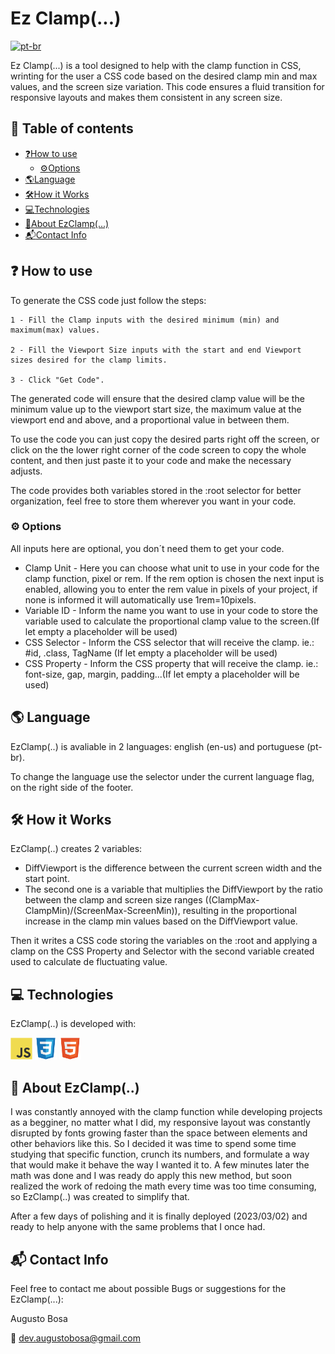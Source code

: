 # Ez Clamp(...)
[![pt-br](https://img.shields.io/badge/lang-pt--br-green.svg)](https://github.com/AugustoBosa/EzClamp/blob/main/README.pt-br.md)

Ez Clamp(...) is a tool designed to help with the clamp function in CSS, wrinting for the user a CSS code based on the desired clamp min and max values, and the screen size variation. This code ensures a fluid transition for responsive layouts and makes them consistent in any screen size.


## :card_index: Table of contents
* [:question:How to use](#how-to-use)
  * [:gear:Options](#options)
* [:earth_americas:Language](#language)
* [:hammer_and_wrench:How it Works](#howWork)
* [:computer:Technologies](#tech)
* [:scroll:About EzClamp(...)](#about)
* [:mailbox_with_mail:Contact Info](#contact)
 
 
<a name="how-to-use"></a>
## :question: How to use 

To generate the CSS code just follow the steps:

    1 - Fill the Clamp inputs with the desired minimum (min) and maximum(max) values.
    
    2 - Fill the Viewport Size inputs with the start and end Viewport sizes desired for the clamp limits. 
    
    3 - Click "Get Code".

The generated code will ensure that the desired clamp value will be the minimum value up to the viewport start size, the maximum value at the viewport end and above, and a proportional value in between them.

To use the code you can just copy the desired parts right off the screen, or click on the the lower right corner of the code screen to copy the whole content, and then just paste it to your code and make the necessary adjusts.

The code provides both variables stored in the :root selector for better organization, feel free to store them wherever you want in your code.

<a name="options"></a>
### :gear: Options
All inputs here are optional, you don´t need them to get your code.
   * Clamp Unit - Here you can choose what unit to use in your code for the clamp function, pixel or rem. If the rem option is chosen the next input is enabled, allowing you to enter the rem value in pixels of your project, if none is informed it will automatically use 1rem=10pixels.
   * Variable ID  - Inform the name you want to use in your code to store the variable used to calculate the proportional clamp value to the screen.(If let empty a placeholder will be used)
   * CSS Selector - Inform the CSS selector that will receive the clamp. ie.: #id, .class, TagName (If let empty a placeholder will be used)
   * CSS Property - Inform the CSS property that will receive the clamp. ie.: font-size, gap, margin, padding...(If let empty a placeholder will be used)

<a name="language"></a>
## :earth_americas: Language
EzClamp(..) is avaliable in 2 languages: english (en-us) and portuguese (pt-br).

To change the language use the selector under the current language flag, on the right side of the footer.

<a name="howWork"></a>
## :hammer_and_wrench: How it Works
EzClamp(..) creates 2 variables:
  * DiffViewport is the difference between the current screen width and the start point.
  * The second one is a variable that multiplies the DiffViewport by the ratio between the clamp and screen size ranges ((ClampMax-ClampMin)/(ScreenMax-ScreenMin)), resulting in the proportional increase in the clamp min values based on the DiffViewport value.
  
Then it writes a CSS code storing the variables on the :root and applying a clamp on the CSS Property and Selector with the second variable created used to calculate de fluctuating value.

<a name="tech"></a>
## :computer: Technologies
EzClamp(..) is developed with:
<div>
<img src="https://github.com/devicons/devicon/blob/master/icons/javascript/javascript-original.svg" width="35px"></img>
<img src="https://github.com/devicons/devicon/blob/master/icons/css3/css3-original.svg" width="35px"></img>
<img src="https://github.com/devicons/devicon/blob/master/icons/html5/html5-original.svg" width="35px"></img>
</div>

<a name="about"></a>
## :scroll: About EzClamp(..)
I was constantly annoyed with the clamp function while developing projects as a begginer, no matter what I did, my responsive layout was constantly disrupted by fonts growing faster than the space between elements and other behaviors like this. So I decided it was time to spend some time studying that specific function, crunch its numbers, and formulate a way that would make it behave the way I wanted it to. A few minutes later the math was done and I was ready do apply this new method, but soon realized the work of redoing the math every time was too time consuming, so EzClamp(..) was created to simplify that.

After a few days of polishing and it is finally deployed (2023/03/02) and ready to help anyone with the same problems that I once had.

<a name="contact"></a>
## 	:mailbox_with_mail: Contact Info
Feel free to contact me about possible Bugs or suggestions for the EzClamp(...):

Augusto Bosa

:e-mail: dev.augustobosa@gmail.com

